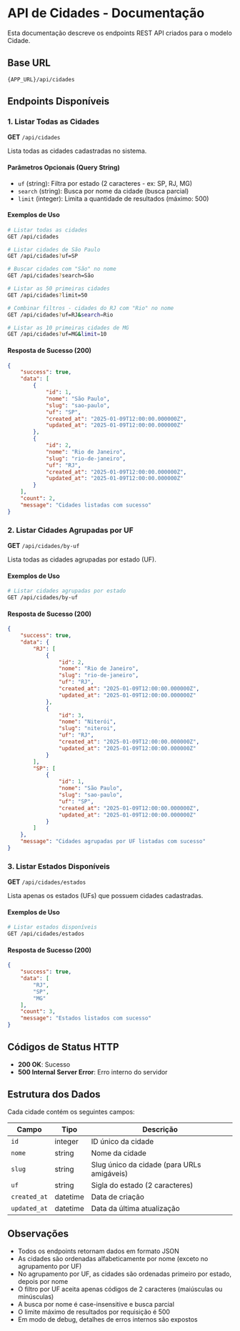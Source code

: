 # API de Cidades - Documentação

Esta documentação descreve os endpoints REST API criados para o modelo Cidade.

## Base URL
```
{APP_URL}/api/cidades
```

## Endpoints Disponíveis

### 1. Listar Todas as Cidades
**GET** `/api/cidades`

Lista todas as cidades cadastradas no sistema.

#### Parâmetros Opcionais (Query String)
- `uf` (string): Filtra por estado (2 caracteres - ex: SP, RJ, MG)
- `search` (string): Busca por nome da cidade (busca parcial)
- `limit` (integer): Limita a quantidade de resultados (máximo: 500)

#### Exemplos de Uso
```bash
# Listar todas as cidades
GET /api/cidades

# Listar cidades de São Paulo
GET /api/cidades?uf=SP

# Buscar cidades com "São" no nome
GET /api/cidades?search=São

# Listar as 50 primeiras cidades
GET /api/cidades?limit=50

# Combinar filtros - cidades do RJ com "Rio" no nome
GET /api/cidades?uf=RJ&search=Rio

# Listar as 10 primeiras cidades de MG
GET /api/cidades?uf=MG&limit=10
```

#### Resposta de Sucesso (200)
```json
{
    "success": true,
    "data": [
        {
            "id": 1,
            "nome": "São Paulo",
            "slug": "sao-paulo",
            "uf": "SP",
            "created_at": "2025-01-09T12:00:00.000000Z",
            "updated_at": "2025-01-09T12:00:00.000000Z"
        },
        {
            "id": 2,
            "nome": "Rio de Janeiro",
            "slug": "rio-de-janeiro",
            "uf": "RJ",
            "created_at": "2025-01-09T12:00:00.000000Z",
            "updated_at": "2025-01-09T12:00:00.000000Z"
        }
    ],
    "count": 2,
    "message": "Cidades listadas com sucesso"
}
```

### 2. Listar Cidades Agrupadas por UF
**GET** `/api/cidades/by-uf`

Lista todas as cidades agrupadas por estado (UF).

#### Exemplos de Uso
```bash
# Listar cidades agrupadas por estado
GET /api/cidades/by-uf
```

#### Resposta de Sucesso (200)
```json
{
    "success": true,
    "data": {
        "RJ": [
            {
                "id": 2,
                "nome": "Rio de Janeiro",
                "slug": "rio-de-janeiro",
                "uf": "RJ",
                "created_at": "2025-01-09T12:00:00.000000Z",
                "updated_at": "2025-01-09T12:00:00.000000Z"
            },
            {
                "id": 3,
                "nome": "Niterói",
                "slug": "niteroi",
                "uf": "RJ",
                "created_at": "2025-01-09T12:00:00.000000Z",
                "updated_at": "2025-01-09T12:00:00.000000Z"
            }
        ],
        "SP": [
            {
                "id": 1,
                "nome": "São Paulo",
                "slug": "sao-paulo",
                "uf": "SP",
                "created_at": "2025-01-09T12:00:00.000000Z",
                "updated_at": "2025-01-09T12:00:00.000000Z"
            }
        ]
    },
    "message": "Cidades agrupadas por UF listadas com sucesso"
}
```

### 3. Listar Estados Disponíveis
**GET** `/api/cidades/estados`

Lista apenas os estados (UFs) que possuem cidades cadastradas.

#### Exemplos de Uso
```bash
# Listar estados disponíveis
GET /api/cidades/estados
```

#### Resposta de Sucesso (200)
```json
{
    "success": true,
    "data": [
        "RJ",
        "SP",
        "MG"
    ],
    "count": 3,
    "message": "Estados listados com sucesso"
}
```

## Códigos de Status HTTP

- **200 OK**: Sucesso
- **500 Internal Server Error**: Erro interno do servidor

## Estrutura dos Dados

Cada cidade contém os seguintes campos:

| Campo | Tipo | Descrição |
|-------|------|-----------|
| `id` | integer | ID único da cidade |
| `nome` | string | Nome da cidade |
| `slug` | string | Slug único da cidade (para URLs amigáveis) |
| `uf` | string | Sigla do estado (2 caracteres) |
| `created_at` | datetime | Data de criação |
| `updated_at` | datetime | Data da última atualização |

## Observações

- Todos os endpoints retornam dados em formato JSON
- As cidades são ordenadas alfabeticamente por nome (exceto no agrupamento por UF)
- No agrupamento por UF, as cidades são ordenadas primeiro por estado, depois por nome
- O filtro por UF aceita apenas códigos de 2 caracteres (maiúsculas ou minúsculas)
- A busca por nome é case-insensitive e busca parcial
- O limite máximo de resultados por requisição é 500
- Em modo de debug, detalhes de erros internos são expostos 